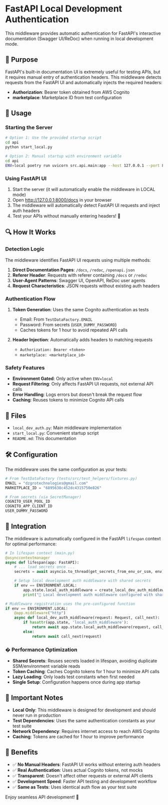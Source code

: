 # FastAPI Local Development Authentication

This middleware provides automatic authentication for FastAPI's interactive documentation (Swagger UI/ReDoc) when running in local development mode.

## 🎯 Purpose

FastAPI's built-in documentation UI is extremely useful for testing APIs, but it requires manual entry of authentication headers. This middleware detects requests from the FastAPI UI and automatically injects the required headers:

- **Authorization**: Bearer token obtained from AWS Cognito
- **marketplace**: Marketplace ID from test configuration

## 🚀 Usage

### Starting the Server

```bash
# Option 1: Use the provided startup script
cd api
python start_local.py

# Option 2: Manual startup with environment variable
cd api
ENV=local poetry run uvicorn src.api.main:app --host 127.0.0.1 --port 8000 --reload
```

### Using FastAPI UI

1. Start the server (it will automatically enable the middleware in LOCAL mode)
2. Open http://127.0.0.1:8000/docs in your browser
3. The middleware will automatically detect FastAPI UI requests and inject auth headers
4. Test your APIs without manually entering headers! 🎉

## 🔍 How It Works

### Detection Logic

The middleware identifies FastAPI UI requests using multiple methods:

1. **Direct Documentation Pages**: `/docs`, `/redoc`, `/openapi.json`
2. **Referer Header**: Requests with referer containing `/docs` or `/redoc`
3. **User-Agent Patterns**: Swagger UI, OpenAPI, ReDoc user agents
4. **Request Characteristics**: JSON requests without existing auth headers

### Authentication Flow

1. **Token Generation**: Uses the same Cognito authentication as tests

   - Email: From `TestDataFactory.EMAIL`
   - Password: From secrets (`USER_DUMMY_PASSWORD`)
   - Caches tokens for 1 hour to avoid repeated API calls

2. **Header Injection**: Automatically adds headers to matching requests
   - `Authorization: Bearer <token>`
   - `marketplace: <marketplace_id>`

### Safety Features

- **Environment Gated**: Only active when `ENV=local`
- **Request Filtering**: Only affects FastAPI UI requests, not external API calls
- **Error Handling**: Logs errors but doesn't break the request flow
- **Caching**: Reuses tokens to minimize Cognito API calls

## 📁 Files

- `local_dev_auth.py`: Main middleware implementation
- `start_local.py`: Convenient startup script
- `README.md`: This documentation

## 🛠️ Configuration

The middleware uses the same configuration as your tests:

```python
# From TestDataFactory (tests/src/test_helpers/fixtures.py)
EMAIL = "dzgrotechnologies@gmail.com"
MARKETPLACE_ID = "6895638c452dc4315750e826"

# From secrets (via SecretManager)
COGNITO_USER_POOL_ID
COGNITO_APP_CLIENT_ID
USER_DUMMY_PASSWORD
```

## 🔧 Integration

The middleware is automatically configured in the FastAPI `lifespan` context for optimal performance:

```python
# In lifespan context (main.py)
@asynccontextmanager
async def lifespan(app: FastAPI):
    # ... load secrets once ...
    secrets = await asyncio.to_thread(get_secrets_from_env_or_ssm, env)

    # Setup local development auth middleware with shared secrets
    if env == ENVIRONMENT.LOCAL:
        app.state.local_auth_middleware = create_local_dev_auth_middleware_with_secrets(env, secrets)
        print("🔧 Local development auth middleware configured with shared secrets")

# Middleware registration uses the pre-configured function
if env == ENVIRONMENT.LOCAL:
    @app.middleware("http")
    async def local_dev_auth_middleware(request: Request, call_next):
        if hasattr(app.state, 'local_auth_middleware'):
            return await app.state.local_auth_middleware(request, call_next)
        else:
            return await call_next(request)
```

### � Performance Optimization

- **Shared Secrets**: Reuses secrets loaded in lifespan, avoiding duplicate SSM/environment variable reads
- **Token Caching**: Caches Cognito tokens for 1 hour to minimize API calls
- **Lazy Loading**: Only loads test constants when first needed
- **Single Setup**: Configuration happens once during app startup

## 🚨 Important Notes

- **Local Only**: This middleware is designed for development and should never run in production
- **Test Dependencies**: Uses the same authentication constants as your test suite
- **Network Dependency**: Requires internet access to reach AWS Cognito
- **Caching**: Tokens are cached for 1 hour to improve performance

## 🎉 Benefits

- ✅ **No Manual Headers**: FastAPI UI works without entering auth headers
- ✅ **Real Authentication**: Uses actual Cognito tokens, not mocks
- ✅ **Transparent**: Doesn't affect other requests or external API clients
- ✅ **Development Speed**: Faster API testing and development workflow
- ✅ **Same as Tests**: Uses identical auth flow as your test suite

Enjoy seamless API development! 🚀
